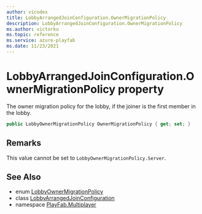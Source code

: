 ```yaml
---
author: vicodex
title: LobbyArrangedJoinConfiguration.OwnerMigrationPolicy
description: LobbyArrangedJoinConfiguration.OwnerMigrationPolicy
ms.author: victorku
ms.topic: reference
ms.service: azure-playfab
ms.date: 11/23/2021
---
```


# LobbyArrangedJoinConfiguration.OwnerMigrationPolicy property

The owner migration policy for the lobby, if the joiner is the first member in the lobby.

```csharp
public LobbyOwnerMigrationPolicy OwnerMigrationPolicy { get; set; }
```

## Remarks

This value cannot be set to `LobbyOwnerMigrationPolicy.Server`.

## See Also

* enum [LobbyOwnerMigrationPolicy](../LobbyOwnerMigrationPolicy.md)
* class [LobbyArrangedJoinConfiguration](../LobbyArrangedJoinConfiguration.md)
* namespace [PlayFab.Multiplayer](../../PlayFabMultiplayerSDK.md)

